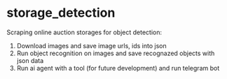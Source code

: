 # storage_detection
Scraping online auction storages for object detection:
1. Download images and save image urls, ids into json
2. Run object recognition on images and save recognazed objects with json data
3. Run ai agent with a tool (for future development) and run telegram bot
